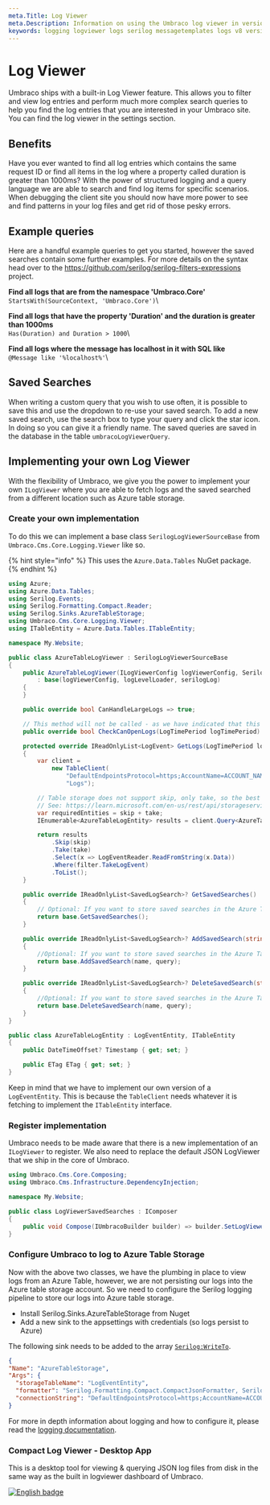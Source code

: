 ```yaml
---
meta.Title: Log Viewer
meta.Description: Information on using the Umbraco log viewer in version 8
keywords: logging logviewer logs serilog messagetemplates logs v8 version8
---
```


# Log Viewer

Umbraco ships with a built-in Log Viewer feature. This allows you to filter and view log entries and perform much more complex search queries to help you find the log entries that you are interested in your Umbraco site. You can find the log viewer in the settings section.

## Benefits

Have you ever wanted to find all log entries which contains the same request ID or find all items in the log where a property called duration is greater than 1000ms? With the power of structured logging and a query language we are able to search and find log items for specific scenarios. When debugging the client site you should now have more power to see and find patterns in your log files and get rid of those pesky errors.

## Example queries

Here are a handful example queries to get you started, however the saved searches contain some further examples. For more details on the syntax head over to the https://github.com/serilog/serilog-filters-expressions project.

**Find all logs that are from the namespace 'Umbraco.Core'**\
`StartsWith(SourceContext, 'Umbraco.Core')`\

**Find all logs that have the property 'Duration' and the duration is greater than 1000ms**\
`Has(Duration) and Duration > 1000`\

**Find all logs where the message has localhost in it with SQL like**\
`@Message like '%localhost%'`\

## Saved Searches

When writing a custom query that you wish to use often, it is possible to save this and use the dropdown to re-use your saved search. To add a new saved search, use the search box to type your query and click the star icon. In doing so you can give it a friendly name. The saved queries are saved in the database in the table `umbracoLogViewerQuery`.

## Implementing your own Log Viewer

With the flexibility of Umbraco, we give you the power to implement your own `ILogViewer` where you are able to fetch logs and the saved searched from a different location such as Azure table storage.

### Create your own implementation

To do this we can implement a base class `SerilogLogViewerSourceBase` from `Umbraco.Cms.Core.Logging.Viewer` like so.

{% hint style="info" %}
This uses the `Azure.Data.Tables` NuGet package.
{% endhint %}

```csharp
using Azure;
using Azure.Data.Tables;
using Serilog.Events;
using Serilog.Formatting.Compact.Reader;
using Serilog.Sinks.AzureTableStorage;
using Umbraco.Cms.Core.Logging.Viewer;
using ITableEntity = Azure.Data.Tables.ITableEntity;

namespace My.Website;

public class AzureTableLogViewer : SerilogLogViewerSourceBase
{
    public AzureTableLogViewer(ILogViewerConfig logViewerConfig, Serilog.ILogger serilogLog, ILogLevelLoader logLevelLoader)
        : base(logViewerConfig, logLevelLoader, serilogLog)
    {
    }

    public override bool CanHandleLargeLogs => true;

    // This method will not be called - as we have indicated that this 'CanHandleLargeLogs'
    public override bool CheckCanOpenLogs(LogTimePeriod logTimePeriod) => throw new NotImplementedException();

    protected override IReadOnlyList<LogEvent> GetLogs(LogTimePeriod logTimePeriod, ILogFilter filter, int skip, int take)
    {
        var client =
            new TableClient(
                "DefaultEndpointsProtocol=https;AccountName=ACCOUNT_NAME;AccountKey=KEY;EndpointSuffix=core.windows.net",
                "Logs");

        // Table storage does not support skip, only take, so the best we can do is to not fetch more entities than we need in total.
        // See: https://learn.microsoft.com/en-us/rest/api/storageservices/writing-linq-queries-against-the-table-service#returning-the-top-n-entities for more info.
        var requiredEntities = skip + take;
        IEnumerable<AzureTableLogEntity> results = client.Query<AzureTableLogEntity>().Take(requiredEntities);

        return results
            .Skip(skip)
            .Take(take)
            .Select(x => LogEventReader.ReadFromString(x.Data))
            .Where(filter.TakeLogEvent)
            .ToList();
    }

    public override IReadOnlyList<SavedLogSearch>? GetSavedSearches()
    {
        // Optional: If you want to store saved searches in the Azure Table Storage, implement here a method to fetch from the Azure Table.
        return base.GetSavedSearches();
    }

    public override IReadOnlyList<SavedLogSearch>? AddSavedSearch(string? name, string? query)
    {
        //Optional: If you want to store saved searches in the Azure Table Storage, implement here a method to add to the Azure Table.
        return base.AddSavedSearch(name, query);
    }

    public override IReadOnlyList<SavedLogSearch>? DeleteSavedSearch(string? name, string? query)
    {
        //Optional: If you want to store saved searches in the Azure Table Storage, implement here a method to remove from the Azure Table.
        return base.DeleteSavedSearch(name, query);
    }
}

public class AzureTableLogEntity : LogEventEntity, ITableEntity
{
    public DateTimeOffset? Timestamp { get; set; }

    public ETag ETag { get; set; }
}
```

Keep in mind that we have to implement our own version of a `LogEventEntity`. This is because the `TableClient` needs whatever it is fetching to implement the `ITableEntity` interface.

### Register implementation

Umbraco needs to be made aware that there is a new implementation of an `ILogViewer` to register. We also need to replace the default JSON LogViewer that we ship in the core of Umbraco.

```csharp
using Umbraco.Cms.Core.Composing;
using Umbraco.Cms.Infrastructure.DependencyInjection;

namespace My.Website;

public class LogViewerSavedSearches : IComposer
{
    public void Compose(IUmbracoBuilder builder) => builder.SetLogViewer<AzureTableLogViewer>();
}
```

### Configure Umbraco to log to Azure Table Storage

Now with the above two classes, we have the plumbing in place to view logs from an Azure Table, however, we are not persisting our logs into the Azure table storage account. So we need to configure the Serilog logging pipeline to store our logs into Azure table storage.

* Install Serilog.Sinks.AzureTableStorage from Nuget
* Add a new sink to the appsettings with credentials (so logs persist to Azure)

The following sink needs to be added to the array [`Serilog:WriteTo`](https://github.com/serilog/serilog-sinks-azuretablestorage#json-configuration).

```json
{
"Name": "AzureTableStorage",
"Args": {
  "storageTableName": "LogEventEntity",
  "formatter": "Serilog.Formatting.Compact.CompactJsonFormatter, Serilog.Formatting.Compact",
  "connectionString": "DefaultEndpointsProtocol=https;AccountName=ACCOUNT_NAME;AccountKey=KEY;EndpointSuffix=core.windows.net"}
}
```

For more in depth information about logging and how to configure it, please read the [logging documentation](../code/debugging/logging.md).

### Compact Log Viewer - Desktop App

This is a desktop tool for viewing & querying JSON log files from disk in the same way as the built in logviewer dashboard of Umbraco.

[![English badge](images/English/_get.png)](https://www.microsoft.com/store/apps/9N8RV8LKTXRJ?cid=storebadge\&ocid=badge)
